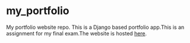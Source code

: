 # my_portfolio
My portfolio website repo.
This is a Django based portfolio app.This is an assignment for my final exam.The website is hosted <a href="http://ahmedfaiyaz006.alwaysdata.net/">here</a>.
